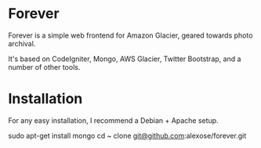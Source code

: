 Forever
=======

Forever is a simple web frontend for Amazon Glacier, geared towards photo archival.

It's based on CodeIgniter, Mongo, AWS Glacier, Twitter Bootstrap, and a number of other tools.

Installation
============

For any easy installation, I recommend a Debian + Apache setup.

sudo apt-get install mongo
cd ~
clone git@github.com:alexose/forever.git
